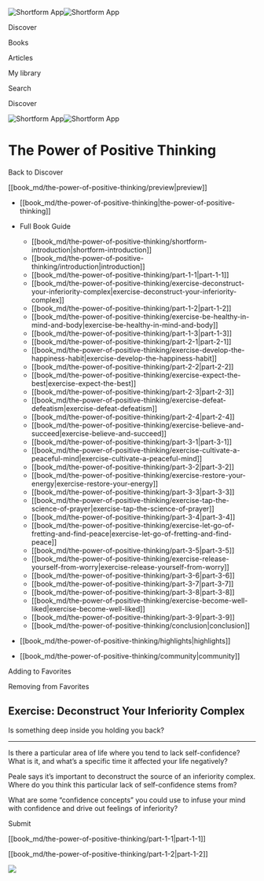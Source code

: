 ![Shortform App](/img/logo.36a2399e.svg)![Shortform App](/img/logo-dark.70c1b072.svg)

Discover

Books

Articles

My library

Search

Discover

![Shortform App](/img/logo.36a2399e.svg)![Shortform App](/img/logo-dark.70c1b072.svg)

# The Power of Positive Thinking

Back to Discover

[[book_md/the-power-of-positive-thinking/preview|preview]]

  * [[book_md/the-power-of-positive-thinking|the-power-of-positive-thinking]]
  * Full Book Guide

    * [[book_md/the-power-of-positive-thinking/shortform-introduction|shortform-introduction]]
    * [[book_md/the-power-of-positive-thinking/introduction|introduction]]
    * [[book_md/the-power-of-positive-thinking/part-1-1|part-1-1]]
    * [[book_md/the-power-of-positive-thinking/exercise-deconstruct-your-inferiority-complex|exercise-deconstruct-your-inferiority-complex]]
    * [[book_md/the-power-of-positive-thinking/part-1-2|part-1-2]]
    * [[book_md/the-power-of-positive-thinking/exercise-be-healthy-in-mind-and-body|exercise-be-healthy-in-mind-and-body]]
    * [[book_md/the-power-of-positive-thinking/part-1-3|part-1-3]]
    * [[book_md/the-power-of-positive-thinking/part-2-1|part-2-1]]
    * [[book_md/the-power-of-positive-thinking/exercise-develop-the-happiness-habit|exercise-develop-the-happiness-habit]]
    * [[book_md/the-power-of-positive-thinking/part-2-2|part-2-2]]
    * [[book_md/the-power-of-positive-thinking/exercise-expect-the-best|exercise-expect-the-best]]
    * [[book_md/the-power-of-positive-thinking/part-2-3|part-2-3]]
    * [[book_md/the-power-of-positive-thinking/exercise-defeat-defeatism|exercise-defeat-defeatism]]
    * [[book_md/the-power-of-positive-thinking/part-2-4|part-2-4]]
    * [[book_md/the-power-of-positive-thinking/exercise-believe-and-succeed|exercise-believe-and-succeed]]
    * [[book_md/the-power-of-positive-thinking/part-3-1|part-3-1]]
    * [[book_md/the-power-of-positive-thinking/exercise-cultivate-a-peaceful-mind|exercise-cultivate-a-peaceful-mind]]
    * [[book_md/the-power-of-positive-thinking/part-3-2|part-3-2]]
    * [[book_md/the-power-of-positive-thinking/exercise-restore-your-energy|exercise-restore-your-energy]]
    * [[book_md/the-power-of-positive-thinking/part-3-3|part-3-3]]
    * [[book_md/the-power-of-positive-thinking/exercise-tap-the-science-of-prayer|exercise-tap-the-science-of-prayer]]
    * [[book_md/the-power-of-positive-thinking/part-3-4|part-3-4]]
    * [[book_md/the-power-of-positive-thinking/exercise-let-go-of-fretting-and-find-peace|exercise-let-go-of-fretting-and-find-peace]]
    * [[book_md/the-power-of-positive-thinking/part-3-5|part-3-5]]
    * [[book_md/the-power-of-positive-thinking/exercise-release-yourself-from-worry|exercise-release-yourself-from-worry]]
    * [[book_md/the-power-of-positive-thinking/part-3-6|part-3-6]]
    * [[book_md/the-power-of-positive-thinking/part-3-7|part-3-7]]
    * [[book_md/the-power-of-positive-thinking/part-3-8|part-3-8]]
    * [[book_md/the-power-of-positive-thinking/exercise-become-well-liked|exercise-become-well-liked]]
    * [[book_md/the-power-of-positive-thinking/part-3-9|part-3-9]]
    * [[book_md/the-power-of-positive-thinking/conclusion|conclusion]]
  * [[book_md/the-power-of-positive-thinking/highlights|highlights]]
  * [[book_md/the-power-of-positive-thinking/community|community]]



Adding to Favorites 

Removing from Favorites 

## Exercise: Deconstruct Your Inferiority Complex

Is something deep inside you holding you back?

* * *

Is there a particular area of life where you tend to lack self-confidence? What is it, and what’s a specific time it affected your life negatively?

Peale says it’s important to deconstruct the source of an inferiority complex. Where do you think this particular lack of self-confidence stems from?

What are some “confidence concepts” you could use to infuse your mind with confidence and drive out feelings of inferiority?

Submit 

[[book_md/the-power-of-positive-thinking/part-1-1|part-1-1]]

[[book_md/the-power-of-positive-thinking/part-1-2|part-1-2]]

![](https://bat.bing.com/action/0?ti=56018282&Ver=2&mid=9c2c7911-2e9e-4f57-a370-6107c5532806&sid=1711133063fa11eebdec89a8b8ae3bbc&vid=171147a063fa11eea7440fcfeb230d96&vids=0&msclkid=N&pi=0&lg=en-US&sw=800&sh=600&sc=24&nwd=1&tl=Shortform%20%7C%20Book&p=https%3A%2F%2Fwww.shortform.com%2Fapp%2Fbook%2Fthe-power-of-positive-thinking%2Fexercise-deconstruct-your-inferiority-complex&r=&lt=353&evt=pageLoad&sv=1&rn=92814)
